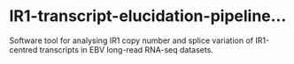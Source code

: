 # IR1-transcript-elucidation-pipeline...

Software tool for analysing IR1 copy number and splice variation of IR1-centred transcripts in EBV long-read RNA-seq datasets.

